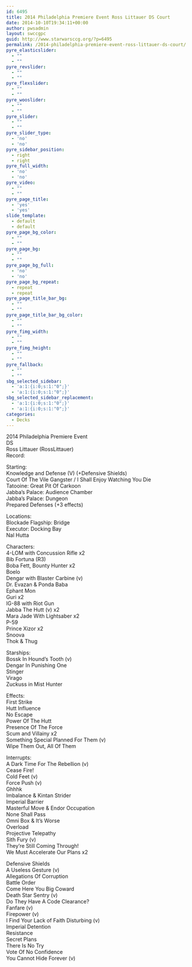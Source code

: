 ```yaml
---
id: 6495
title: 2014 Philadelphia Premiere Event Ross Littauer DS Court
date: 2014-10-10T19:34:11+00:00
author: pwsadmin
layout: swccgpc
guid: http://www.starwarsccg.org/?p=6495
permalink: /2014-philadelphia-premiere-event-ross-littauer-ds-court/
pyre_elasticslider:
  - ""
  - ""
pyre_revslider:
  - ""
  - ""
pyre_flexslider:
  - ""
  - ""
pyre_wooslider:
  - ""
  - ""
pyre_slider:
  - ""
  - ""
pyre_slider_type:
  - 'no'
  - 'no'
pyre_sidebar_position:
  - right
  - right
pyre_full_width:
  - 'no'
  - 'no'
pyre_video:
  - ""
  - ""
pyre_page_title:
  - 'yes'
  - 'yes'
slide_template:
  - default
  - default
pyre_page_bg_color:
  - ""
  - ""
pyre_page_bg:
  - ""
  - ""
pyre_page_bg_full:
  - 'no'
  - 'no'
pyre_page_bg_repeat:
  - repeat
  - repeat
pyre_page_title_bar_bg:
  - ""
  - ""
pyre_page_title_bar_bg_color:
  - ""
  - ""
pyre_fimg_width:
  - ""
  - ""
pyre_fimg_height:
  - ""
  - ""
pyre_fallback:
  - ""
  - ""
sbg_selected_sidebar:
  - 'a:1:{i:0;s:1:"0";}'
  - 'a:1:{i:0;s:1:"0";}'
sbg_selected_sidebar_replacement:
  - 'a:1:{i:0;s:1:"0";}'
  - 'a:1:{i:0;s:1:"0";}'
categories:
  - Decks
---
```

2014 Philadelphia Premiere Event  
DS  
Ross Littauer (RossLittauer)  
Record:

Starting:  
Knowledge and Defense (V) (+Defensive Shields)  
Court Of The Vile Gangster / I Shall Enjoy Watching You Die  
Tatooine: Great Pit Of Carkoon  
Jabba&#8217;s Palace: Audience Chamber  
Jabba&#8217;s Palace: Dungeon  
Prepared Defenses (+3 effects)

Locations:  
Blockade Flagship: Bridge  
Executor: Docking Bay  
Nal Hutta

Characters:  
4-LOM with Concussion Rifle x2  
Bib Fortuna (R3)  
Boba Fett, Bounty Hunter x2  
Boelo  
Dengar with Blaster Carbine (v)  
Dr. Evazan & Ponda Baba  
Ephant Mon  
Guri x2  
IG-88 with Riot Gun  
Jabba The Hutt (v) x2  
Mara Jade With Lightsaber x2  
P-59  
Prince Xizor x2  
Snoova  
Thok & Thug

Starships:  
Bossk In Hound&#8217;s Tooth (v)  
Dengar In Punishing One  
Stinger  
Virago  
Zuckuss in Mist Hunter

Effects:  
First Strike  
Hutt Influence  
No Escape  
Power Of The Hutt  
Presence Of The Force  
Scum and Villainy x2  
Something Special Planned For Them (v)  
Wipe Them Out, All Of Them

Interrupts:  
A Dark Time For The Rebellion (v)  
Cease Fire!  
Cold Feet (v)  
Force Push (v)  
Ghhhk  
Imbalance & Kintan Strider  
Imperial Barrier  
Masterful Move & Endor Occupation  
None Shall Pass  
Omni Box & It&#8217;s Worse  
Overload  
Projective Telepathy  
Sith Fury (v)  
They&#8217;re Still Coming Through!  
We Must Accelerate Our Plans x2

Defensive Shields  
A Useless Gesture (v)  
Allegations Of Corruption  
Battle Order  
Come Here You Big Coward  
Death Star Sentry (v)  
Do They Have A Code Clearance?  
Fanfare (v)  
Firepower (v)  
I Find Your Lack of Faith Disturbing (v)  
Imperial Detention  
Resistance  
Secret Plans  
There Is No Try  
Vote Of No Confidence  
You Cannot Hide Forever (v)